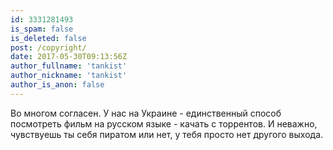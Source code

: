 ```yaml
---
id: 3331281493
is_spam: false
is_deleted: false
post: /copyright/
date: 2017-05-30T09:13:56Z
author_fullname: 'tankist'
author_nickname: 'tankist'
author_is_anon: false
---
```


<p>Во многом согласен. У нас на Украине - единственный способ посмотреть фильм на русском языке - качать с торрентов. И неважно, чувствуешь ты себя пиратом или нет, у тебя просто нет другого выхода.</p>
